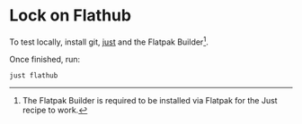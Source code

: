 # Lock on Flathub

To test locally, install git, [just](https://github.com/casey/just) and the Flatpak Builder[^1].

Once finished, run:

```
just flathub
```

[^1]: The Flatpak Builder is required to be installed via Flatpak for the Just recipe to work.
